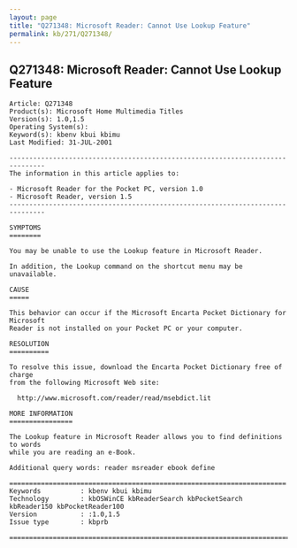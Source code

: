 ```yaml
---
layout: page
title: "Q271348: Microsoft Reader: Cannot Use Lookup Feature"
permalink: kb/271/Q271348/
---
```


## Q271348: Microsoft Reader: Cannot Use Lookup Feature

	Article: Q271348
	Product(s): Microsoft Home Multimedia Titles
	Version(s): 1.0,1.5
	Operating System(s): 
	Keyword(s): kbenv kbui kbimu
	Last Modified: 31-JUL-2001
	
	-------------------------------------------------------------------------------
	The information in this article applies to:
	
	- Microsoft Reader for the Pocket PC, version 1.0 
	- Microsoft Reader, version 1.5 
	-------------------------------------------------------------------------------
	
	SYMPTOMS
	========
	
	You may be unable to use the Lookup feature in Microsoft Reader.
	
	In addition, the Lookup command on the shortcut menu may be unavailable.
	
	CAUSE
	=====
	
	This behavior can occur if the Microsoft Encarta Pocket Dictionary for Microsoft
	Reader is not installed on your Pocket PC or your computer.
	
	RESOLUTION
	==========
	
	To resolve this issue, download the Encarta Pocket Dictionary free of charge
	from the following Microsoft Web site:
	
	  http://www.microsoft.com/reader/read/msebdict.lit
	
	MORE INFORMATION
	================
	
	The Lookup feature in Microsoft Reader allows you to find definitions to words
	while you are reading an e-Book.
	
	Additional query words: reader msreader ebook define
	
	======================================================================
	Keywords          : kbenv kbui kbimu 
	Technology        : kbOSWinCE kbReaderSearch kbPocketSearch kbReader150 kbPocketReader100
	Version           : :1.0,1.5
	Issue type        : kbprb
	
	=============================================================================
	
